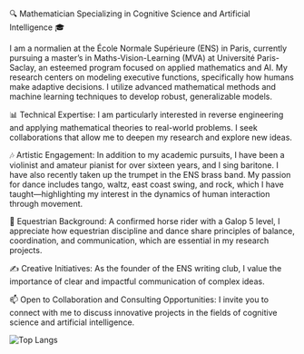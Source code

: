 🔍 Mathematician Specializing in Cognitive Science and Artificial Intelligence 🎓

I am a normalien at the École Normale Supérieure (ENS) in Paris, currently pursuing a master’s in Maths-Vision-Learning (MVA) at Université Paris-Saclay, an esteemed program focused on applied mathematics and AI. My research centers on modeling executive functions, specifically how humans make adaptive decisions. I utilize advanced mathematical methods and machine learning techniques to develop robust, generalizable models.

📊 Technical Expertise: I am particularly interested in reverse engineering and applying mathematical theories to real-world problems. I seek collaborations that allow me to deepen my research and explore new ideas.

🎶 Artistic Engagement: In addition to my academic pursuits, I have been a violinist and amateur pianist for over sixteen years, and I sing baritone. I have also recently taken up the trumpet in the ENS brass band. My passion for dance includes tango, waltz, east coast swing, and rock, which I have taught—highlighting my interest in the dynamics of human interaction through movement.

🐴 Equestrian Background: A confirmed horse rider with a Galop 5 level, I appreciate how equestrian discipline and dance share principles of balance, coordination, and communication, which are essential in my research projects.

✍️ Creative Initiatives: As the founder of the ENS writing club, I value the importance of clear and impactful communication of complex ideas.

📫 Open to Collaboration and Consulting Opportunities: I invite you to connect with me to discuss innovative projects in the fields of cognitive science and artificial intelligence.
 

![Top Langs](https://github-readme-stats.vercel.app/api/top-langs/?username=cvt8&hide=Jupyter-Notebook)
